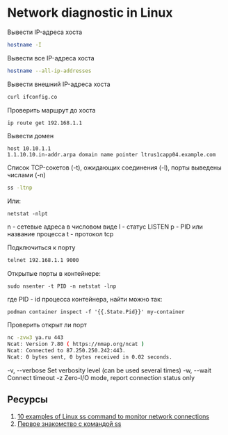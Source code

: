 # Network diagnostic in Linux

Вывести IP-адреса хоста
```bash
hostname -I
```

Вывести все IP-адреса хоста
```bash
hostname --all-ip-addresses
```

Вывести внешний IP-адреса хоста
```bash
curl ifconfig.co
```

Проверить маршрут до хоста
```bash
ip route get 192.168.1.1
```

Вывести домен
```shell
host 10.10.1.1
1.1.10.10.in-addr.arpa domain name pointer ltrus1capp04.example.com
```

Список TCP-сокетов (-t), ожидающих соединения (-l), порты выведены числами (-n)
```bash
ss -ltnp
```

Или:
```shell
netstat -nlpt
```
n - сетевые адреса в числовом виде
l - статус LISTEN
p - PID или название процесса
t - протокол tcp

Подключиться к порту
```bash
telnet 192.168.1.1 9000
```

Открытые порты в контейнере:

```shell
sudo nsenter -t PID -n netstat -lnp
```

где PID - id процесса контейнера, найти можно так:

```shell
podman container inspect -f '{{.State.Pid}}' my-container
```

Проверить открыт ли порт
```bash
nc -zvw3 ya.ru 443
Ncat: Version 7.80 ( https://nmap.org/ncat )
Ncat: Connected to 87.250.250.242:443.
Ncat: 0 bytes sent, 0 bytes received in 0.02 seconds.
```

-v, --verbose              Set verbosity level (can be used several times)
-w, --wait <time>          Connect timeout
-z                         Zero-I/O mode, report connection status only


## Ресурсы

1. [10 examples of Linux ss command to monitor network connections](https://www.binarytides.com/linux-ss-command/)
2. [Первое знакомство с командой ss](https://habr.com/ru/company/ruvds/blog/346744/)
